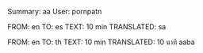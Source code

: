 Summary: aa
User: pornpatn

FROM: en TO: es
TEXT: 10 min
TRANSLATED:  sa

FROM: en TO: th
TEXT: 10 min
TRANSLATED: 10 นาที aaba
